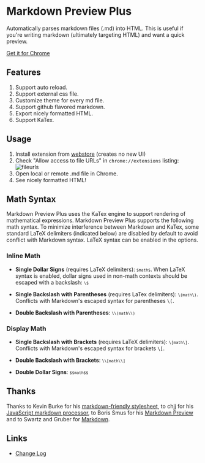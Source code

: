# Markdown Preview Plus

Automatically parses markdown files (.md) into HTML. This is useful
if you're writing markdown (ultimately targeting HTML) and want a quick
preview.

[Get it for Chrome][webstore]

Features
--------

1. Support auto reload.
2. Support external css file.
3. Customize theme for every md file.
4. Support github flavored markdown.
5. Export nicely formatted HTML.
6. Support KaTex.

Usage
-----

1. Install extension from [webstore][] (creates no new UI)
2. Check "Allow access to file URLs" in `chrome://extensions` listing: ![fileurls](http://i.imgur.com/qth3K.png)
3. Open local or remote .md file in Chrome.
4. See nicely formatted HTML!

Math Syntax
-----------

Markdown Preview Plus uses the KaTex engine to support rendering of
mathematical expressions.  Markdown Preview Plus supports the following math
syntax.  To minimize interference between Markdown and KaTex, some standard
LaTeX delimiters (indicated below) are disabled by default to avoid conflict
with Markdown syntax.  LaTeX syntax can be enabled in the options.

### Inline Math ###

* __Single Dollar Signs__ (requires LaTeX delimiters):
  <code class="tex2jax_ignore">`$math$`</code>.  When LaTeX syntax is enabled,
  dollar signs used in non-math contexts should be escaped with a backslash:
  <code class="tex2jax_ignore">`\$`</code>

* __Single Backslash with Parentheses__ (requires LaTex delimiters):
  <code class="tex2jax_ignore">`\(math\)`</code>.  Conflicts with Markdown's
  escaped syntax for parentheses `\(`.

* __Double Backslash with Parentheses__:
  <code class="tex2jax_ignore">`\\(math\\)`</code>

### Display Math ###

* __Single Backslash with Brackets__ (requires LaTeX delimiters):
  <code class="tex2jax_ignore">`\[math\]`</code>.  Conflicts with Markdown's
  escaped syntax for brackets `\[`.

* __Double Backslash with Brackets__:
  <code class="tex2jax_ignore">`\\[math\\]`</code>

* __Double Dollar Signs__:
  <code class="tex2jax_ignore">`$$math$$`</code>

Thanks
------

Thanks to Kevin Burke for his [markdown-friendly stylesheet][style],
to chjj for his [JavaScript markdown processor][marked],
to Boris Smus for his [Markdown Preview][mp] and to
Swartz and Gruber for [Markdown][md].

[webstore]: https://chrome.google.com/webstore/detail/markdown-preview-plus/febilkbfcbhebfnokafefeacimjdckgl
[style]: http://kevinburke.bitbucket.org/markdowncss
[marked]: https://github.com/chjj/marked
[md]: http://en.wikipedia.org/wiki/Markdown
[mp]: https://github.com/borismus/markdown-preview


Links
-----------------

* [Change Log](https://github.com/volca/markdown-preview/wiki/Changelog)

